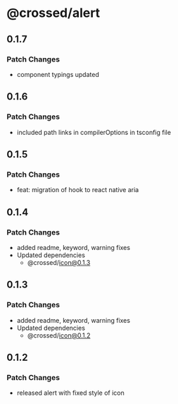 # @crossed/alert

## 0.1.7

### Patch Changes

- component typings updated

## 0.1.6

### Patch Changes

- included path links in compilerOptions in tsconfig file

## 0.1.5

### Patch Changes

- feat: migration of hook to react native aria

## 0.1.4

### Patch Changes

- added readme, keyword, warning fixes
- Updated dependencies
  - @crossed/icon@0.1.3

## 0.1.3

### Patch Changes

- added readme, keyword, warning fixes
- Updated dependencies
  - @crossed/icon@0.1.2

## 0.1.2

### Patch Changes

- released alert with fixed style of icon
